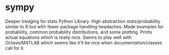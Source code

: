 # sympy
Deeper tredging for stats Python Library. High abstraction stats/probability similar to R but with fewer package handling headaches. Made examples for probability, common probability distributions, and some plotting. Prints actual equations which is really nice. Seems to play well with Octave/MATLAB which seems like it'll be nice when documentation/classes call for it.
